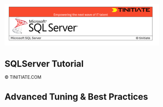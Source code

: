 ![SQLServer Tinitiate Image](sqlserver.png)

# SQLServer Tutorial

&copy; TINITIATE.COM

# Advanced Tuning & Best Practices

